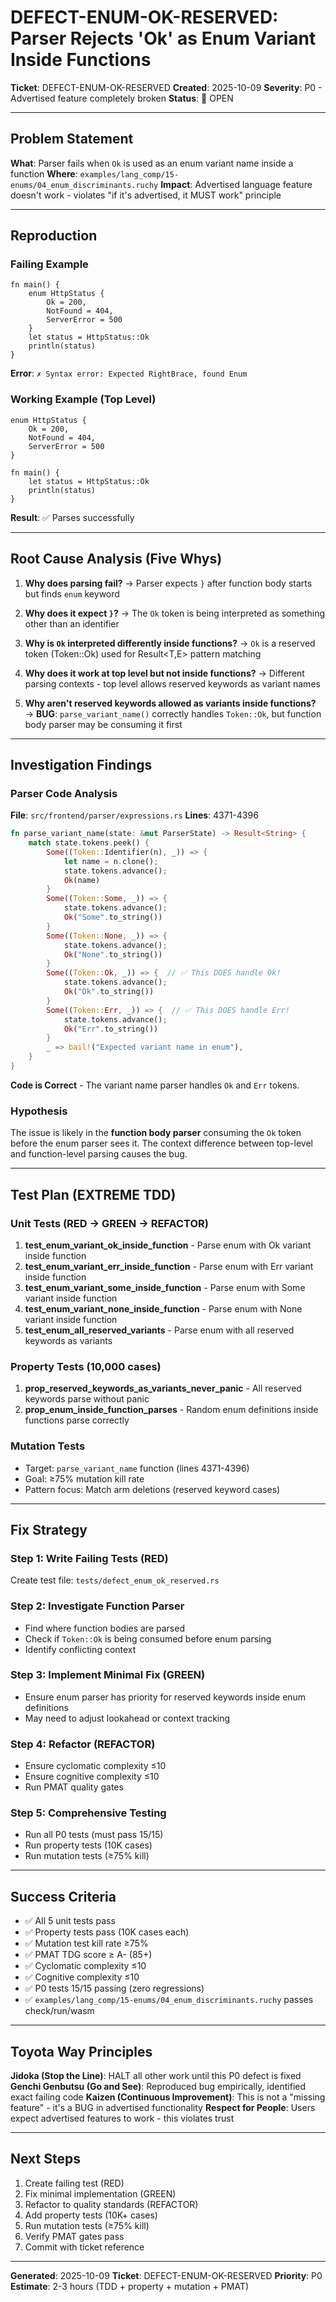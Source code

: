 # DEFECT-ENUM-OK-RESERVED: Parser Rejects 'Ok' as Enum Variant Inside Functions

**Ticket**: DEFECT-ENUM-OK-RESERVED
**Created**: 2025-10-09
**Severity**: P0 - Advertised feature completely broken
**Status**: 🔴 OPEN

---

## Problem Statement

**What**: Parser fails when `Ok` is used as an enum variant name inside a function
**Where**: `examples/lang_comp/15-enums/04_enum_discriminants.ruchy`
**Impact**: Advertised language feature doesn't work - violates "if it's advertised, it MUST work" principle

---

## Reproduction

### Failing Example
```ruchy
fn main() {
    enum HttpStatus {
        Ok = 200,
        NotFound = 404,
        ServerError = 500
    }
    let status = HttpStatus::Ok
    println(status)
}
```

**Error**: `✗ Syntax error: Expected RightBrace, found Enum`

### Working Example (Top Level)
```ruchy
enum HttpStatus {
    Ok = 200,
    NotFound = 404,
    ServerError = 500
}

fn main() {
    let status = HttpStatus::Ok
    println(status)
}
```

**Result**: ✅ Parses successfully

---

## Root Cause Analysis (Five Whys)

1. **Why does parsing fail?**
   → Parser expects `}` after function body starts but finds `enum` keyword

2. **Why does it expect `}`?**
   → The `Ok` token is being interpreted as something other than an identifier

3. **Why is `Ok` interpreted differently inside functions?**
   → `Ok` is a reserved token (Token::Ok) used for Result<T,E> pattern matching

4. **Why does it work at top level but not inside functions?**
   → Different parsing contexts - top level allows reserved keywords as variant names

5. **Why aren't reserved keywords allowed as variants inside functions?**
   → **BUG**: `parse_variant_name()` correctly handles `Token::Ok`, but function body parser may be consuming it first

---

## Investigation Findings

### Parser Code Analysis

**File**: `src/frontend/parser/expressions.rs`
**Lines**: 4371-4396

```rust
fn parse_variant_name(state: &mut ParserState) -> Result<String> {
    match state.tokens.peek() {
        Some((Token::Identifier(n), _)) => {
            let name = n.clone();
            state.tokens.advance();
            Ok(name)
        }
        Some((Token::Some, _)) => {
            state.tokens.advance();
            Ok("Some".to_string())
        }
        Some((Token::None, _)) => {
            state.tokens.advance();
            Ok("None".to_string())
        }
        Some((Token::Ok, _)) => {  // ✅ This DOES handle Ok!
            state.tokens.advance();
            Ok("Ok".to_string())
        }
        Some((Token::Err, _)) => {  // ✅ This DOES handle Err!
            state.tokens.advance();
            Ok("Err".to_string())
        }
        _ => bail!("Expected variant name in enum"),
    }
}
```

**Code is Correct** - The variant name parser handles `Ok` and `Err` tokens.

### Hypothesis

The issue is likely in the **function body parser** consuming the `Ok` token before the enum parser sees it. The context difference between top-level and function-level parsing causes the bug.

---

## Test Plan (EXTREME TDD)

### Unit Tests (RED → GREEN → REFACTOR)

1. **test_enum_variant_ok_inside_function** - Parse enum with Ok variant inside function
2. **test_enum_variant_err_inside_function** - Parse enum with Err variant inside function
3. **test_enum_variant_some_inside_function** - Parse enum with Some variant inside function
4. **test_enum_variant_none_inside_function** - Parse enum with None variant inside function
5. **test_enum_all_reserved_variants** - Parse enum with all reserved keywords as variants

### Property Tests (10,000 cases)

1. **prop_reserved_keywords_as_variants_never_panic** - All reserved keywords parse without panic
2. **prop_enum_inside_function_parses** - Random enum definitions inside functions parse correctly

### Mutation Tests

- Target: `parse_variant_name` function (lines 4371-4396)
- Goal: ≥75% mutation kill rate
- Pattern focus: Match arm deletions (reserved keyword cases)

---

## Fix Strategy

### Step 1: Write Failing Tests (RED)
Create test file: `tests/defect_enum_ok_reserved.rs`

### Step 2: Investigate Function Parser
- Find where function bodies are parsed
- Check if `Token::Ok` is being consumed before enum parsing
- Identify conflicting context

### Step 3: Implement Minimal Fix (GREEN)
- Ensure enum parser has priority for reserved keywords inside enum definitions
- May need to adjust lookahead or context tracking

### Step 4: Refactor (REFACTOR)
- Ensure cyclomatic complexity ≤10
- Ensure cognitive complexity ≤10
- Run PMAT quality gates

### Step 5: Comprehensive Testing
- Run all P0 tests (must pass 15/15)
- Run property tests (10K cases)
- Run mutation tests (≥75% kill)

---

## Success Criteria

- ✅ All 5 unit tests pass
- ✅ Property tests pass (10K cases each)
- ✅ Mutation test kill rate ≥75%
- ✅ PMAT TDG score ≥ A- (85+)
- ✅ Cyclomatic complexity ≤10
- ✅ Cognitive complexity ≤10
- ✅ P0 tests 15/15 passing (zero regressions)
- ✅ `examples/lang_comp/15-enums/04_enum_discriminants.ruchy` passes check/run/wasm

---

## Toyota Way Principles

**Jidoka (Stop the Line)**: HALT all other work until this P0 defect is fixed
**Genchi Genbutsu (Go and See)**: Reproduced bug empirically, identified exact failing code
**Kaizen (Continuous Improvement)**: This is not a "missing feature" - it's a BUG in advertised functionality
**Respect for People**: Users expect advertised features to work - this violates trust

---

## Next Steps

1. Create failing test (RED)
2. Fix minimal implementation (GREEN)
3. Refactor to quality standards (REFACTOR)
4. Add property tests (10K+ cases)
5. Run mutation tests (≥75% kill)
6. Verify PMAT gates pass
7. Commit with ticket reference

---

**Generated**: 2025-10-09
**Ticket**: DEFECT-ENUM-OK-RESERVED
**Priority**: P0
**Estimate**: 2-3 hours (TDD + property + mutation + PMAT)
